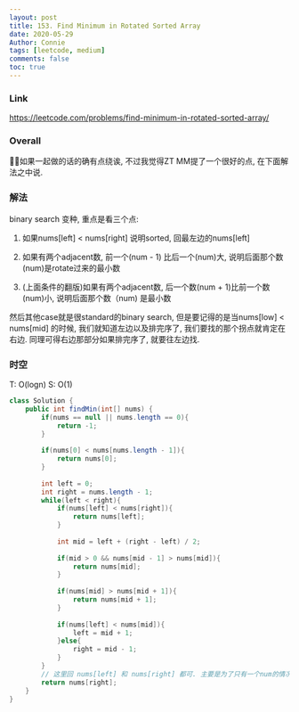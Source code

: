 ```yaml
---
layout: post
title: 153. Find Minimum in Rotated Sorted Array
date: 2020-05-29
Author: Connie 
tags: [leetcode, medium]
comments: false
toc: true
---
```

### Link
https://leetcode.com/problems/find-minimum-in-rotated-sorted-array/

### Overall
如果一起做的话的确有点绕诶, 不过我觉得ZT MM提了一个很好的点, 在下面解法之中说.

### 解法
binary search 变种, 重点是看三个点: 

1. 如果nums[left] < nums[right] 说明sorted, 回最左边的nums[left]

2. 如果有两个adjacent数, 前一个(num - 1) 比后一个(num)大, 说明后面那个数(num)是rotate过来的最小数

3. (上面条件的翻版)如果有两个adjacent数, 后一个数(num + 1)比前一个数(num)小, 说明后面那个数（num) 是最小数

然后其他case就是很standard的binary search, 但是要记得的是当nums[low] < nums[mid] 的时候, 我们就知道左边以及排完序了, 我们要找的那个拐点就肯定在右边. 同理可得右边那部分如果排完序了, 就要往左边找.

### 时空
T: O(logn) S: O(1)

```java
class Solution {
    public int findMin(int[] nums) {
        if(nums == null || nums.length == 0){
            return -1;
        }
        
        if(nums[0] < nums[nums.length - 1]){
            return nums[0];
        }
        
        int left = 0;
        int right = nums.length - 1;
        while(left < right){
            if(nums[left] < nums[right]){
                return nums[left];
            }
            
            int mid = left + (right - left) / 2;
            
            if(mid > 0 && nums[mid - 1] > nums[mid]){
                return nums[mid];
            }
            
            if(nums[mid] > nums[mid + 1]){
                return nums[mid + 1];
            }
            
            if(nums[left] < nums[mid]){
                left = mid + 1;  
            }else{
                right = mid - 1;
            }
        }
        // 这里回 nums[left] 和 nums[right] 都可. 主要是为了只有一个num的情况
        return nums[right];
    }
}
```